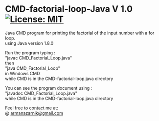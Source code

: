 # CMD-factorial-loop-Java V 1.0 [![License: MIT](https://img.shields.io/badge/License-MIT-yellow.svg)](https://opensource.org/licenses/MIT)    
Java CMD program for printing the factorial of the input number with a for loop.  
using Java version 1.8.0  

Run the program typing :  
"javac CMD_Factorial_Loop.java"  
then   
"java CMD_Factorial_Loop"   
in Windows CMD   
while CMD is in the CMD-factorial-loop.java directory     
  
You can see the program document using :    
"javadoc CMD_Factorial_Loop.java"   
while CMD is in the CMD-factorial-loop.java directory    
  
Feel free to contact me at:  
@ armanazarnik@gmail.com
